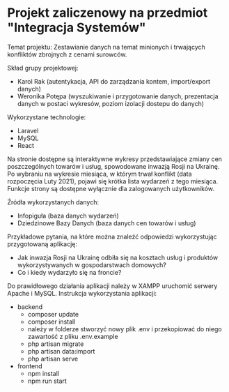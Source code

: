 # Projekt zaliczenowy na przedmiot "Integracja Systemów"

Temat projektu: Zestawianie danych na temat minionych i trwających konfliktów zbrojnych z cenami surowców.

Skład grupy projektowej: 
  - Karol Rak (autentykacja, API do zarządzania kontem, import/export danych)
  - Weronika Potępa (wyszukiwanie i przygotowanie danych, prezentacja danych w postaci wykresów, poziom izolacji dostepu do danych)

Wykorzystane technologie:
  - Laravel
  - MySQL
  - React

Na stronie dostępne są interaktywne wykresy przedstawiające zmiany cen
poszczególnych towarów i usług, spowodowane inwazją Rosji na Ukrainę. 
Po wybraniu na wykresie miesiąca, w którym trwał konflikt (data
rozpoczęcia Luty 2021), pojawi się krótka lista wydarzeń z tego miesiąca.
Funkcje strony są dostępne wyłącznie dla zalogowanych użytkowników.

Źródła wykorzystanych danych:
  - Infopiguła (baza danych wydarzeń)
  - Dziedzinowe Bazy Danych (baza danych cen towarów i usług)

Przykładowe pytania, na które można znaleźć odpowiedzi
wykorzystując przygotowaną aplikację:
  - Jak inwazja Rosji na Ukrainę odbiła się na kosztach usług i produktów wykorzystywanych w gospodarstwach domowych?
  - Co i kiedy wydarzyło się na froncie?

Do prawidłowego działania aplikacji należy w XAMPP uruchomić serwery Apache i MySQL.
Instrukcja wykorzystania aplikacji:
 - backend
    - composer update
    - composer install
    - należy w folderze stworzyć nowy plik .env i przekopiować do niego zawartość z pliku .env.example
    - php artisan migrate 
    - php artisan data:import
    - php artisan serve
 - frontend
    - npm install
    - npm run start
